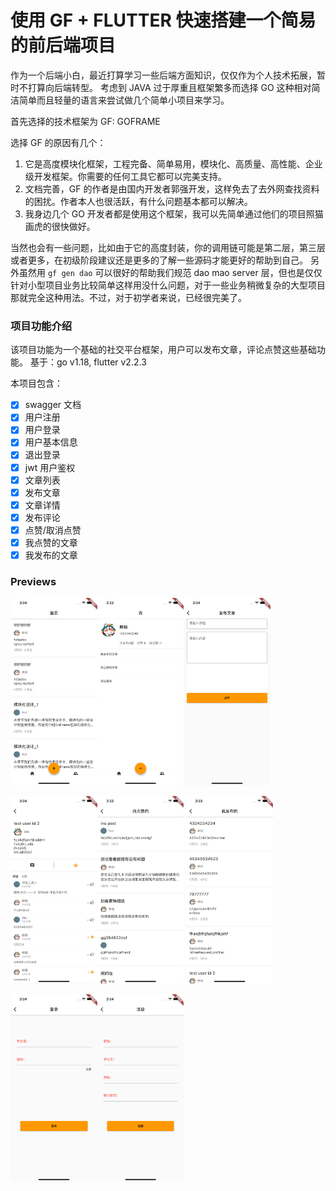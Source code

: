 # 使用 GF + FLUTTER 快速搭建一个简易的前后端项目

作为一个后端小白，最近打算学习一些后端方面知识，仅仅作为个人技术拓展，暂时不打算向后端转型。
考虑到 JAVA 过于厚重且框架繁多而选择 GO 这种相对简洁简单而且轻量的语言来尝试做几个简单小项目来学习。

首先选择的技术框架为 GF: GOFRAME

选择 GF 的原因有几个：

1. 它是高度模块化框架，工程完备、简单易用，模块化、高质量、高性能、企业级开发框架。你需要的任何工具它都可以完美支持。
2. 文档完善，GF 的作者是由国内开发者郭强开发，这样免去了去外网查找资料的困扰。作者本人也很活跃，有什么问题基本都可以解决。
3. 我身边几个 GO 开发者都是使用这个框架，我可以先简单通过他们的项目照猫画虎的很快做好。

当然也会有一些问题，比如由于它的高度封装，你的调用链可能是第二层，第三层或者更多，在初级阶段建议还是更多的了解一些源码才能更好的帮助到自己。
另外虽然用 `gf gen dao` 可以很好的帮助我们规范 dao mao server 层，但也是仅仅针对小型项目业务比较简单这样用没什么问题，对于一些业务稍微复杂的大型项目那就完全这种用法。不过，对于初学者来说，已经很完美了。

### 项目功能介绍

该项目功能为一个基础的社交平台框架，用户可以发布文章，评论点赞这些基础功能。
基于：go v1.18, flutter v2.2.3

本项目包含：
- [x] swagger 文档
- [x] 用户注册
- [x] 用户登录
- [x] 用户基本信息
- [x] 退出登录
- [x] jwt 用户鉴权
- [x] 文章列表
- [x] 发布文章
- [x] 文章详情
- [x] 发布评论
- [x] 点赞/取消点赞
- [x] 我点赞的文章
- [x] 我发布的文章

### Previews

<img src="source/img/IMG_1.png" height="300em" /><img src="source/img/IMG_2.png" height="300em" /><img src="source/img/IMG_3.png" height="300em" />

<img src="source/img/IMG_4.png" height="300em" /><img src="source/img/IMG_5.png" height="300em" /> <img src="source/img/IMG_6.png" height="300em" />

<img src="source/img/IMG_7.png" height="300em" /><img src="source/img/IMG_8.png" height="300em" />
